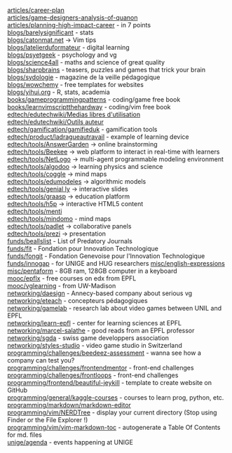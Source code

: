 [articles/career-plan](https://80000hours.org/career-planning/career-plan-template/)<br>
[articles/game-designers-analysis-of-quanon](https://medium.com/curiouserinstitute/a-game-designers-analysis-of-qanon-580972548be5)<br>
[articles/planning-high-impact-career](https://80000hours.org/career-planning/summary/) - in 7 points<br>
[blogs/barelysignificant](https://www.barelysignificant.com/) - stats<br>
[blogs/catonmat.net](https://catonmat.net/archive) -> Vim tips<br>
[blogs/latelierduformateur](https://latelierduformateur.fr/) - digital learning<br>
[blogs/psyetgeek](https://psyetgeek.com/) - psychology and vg<br>
[blogs/science4all](https://www.science4all.org/about/) - maths and science of great quality<br>
[blogs/sharpbrains](https://sharpbrains.com/brainteasers) - teasers, puzzles and games that trick your brain<br>
[blogs/sydologie](http://sydologie.com/) - magazine de la veille pédagogique<br>
[blogs/wowchemy](https://wowchemy.com/hugo-themes/) - free templates for websites<br>
[blogs/yihui.org](https://yihui.org/en/) - R, stats, academia<br>
[books/gameprogrammingpatterns](http://gameprogrammingpatterns.com/contents.html) - coding/game free book<br>
[books/learnvimscriptthehardway](https://learnvimscriptthehardway.stevelosh.com/) - coding/vim free book<br>
[edtech/edutechwiki/Medias libres d'utilisation](https://edutechwiki.unige.ch/fr/M%C3%A9dias_libres_d%27utilisation)<br>
[edtech/edutechwiki/Outils auteur](https://edutechwiki.unige.ch/fr/Cat%C3%A9gorie:Outils_auteur)<br>
[edtech/gamification/gamifieduk](https://www.gamified.uk/ppec-products/the-gamified-uk-full-package/) - gamification tools<br>
[edtech/product/ladragueautravail](https://www.ladragueautravail.ch/) - example of learning device<br>
[edtech/tools/AnswerGarden](https://answergarden.ch/) -> online brainstorming<br>
[edtech/tools/Beekee](https://live.beekee.ch/) -> web platform to interact in real-time with learners<br>
[edtech/tools/NetLogo](http://ccl.northwestern.edu/netlogo/) -> multi-agent programmable modeling environment<br>
[edtech/tools/algodoo](http://www.algodoo.com/what-is-it/) -> learning physics and science<br>
[edtech/tools/coggle](https://coggle.it/) -> mind maps<br>
[edtech/tools/edumodeles](https://www.pedagogie.ac-nice.fr/svt/productions/edumodeles/algo/index.htm) -> algorithmic models<br>
[edtech/tools/genial ly](https://genial.ly/fr/creer/presentations/) -> interactive slides<br>
[edtech/tools/graasp](https://graasp.org/) -> education platform<br>
[edtech/tools/h5p](https://h5p.org/) -> interactive HTML5 content<br>
[edtech/tools/menti](https://www.menti.com/)<br>
[edtech/tools/mindomo](https://www.mindomo.com/fr/) - mind maps<br>
[edtech/tools/padlet](https://padlet.com/) -> collaborative panels<br>
[edtech/tools/prezi](https://prezi.com/) -> presentation<br>
[funds/beallslist](https://beallslist.net/) - List of Predatory Journals<br>
[funds/fit](https://www.fondation-fit.ch/fr/) - Fondation pour Innovation Technologique<br>
[funds/fongit](https://www.fongit.ch/fr/) - Fondation Genevoise pour l'Innovation Technologique<br>
[funds/innogap](https://www.unige.ch/unitec/fr/presentation/fonds-innogap/innogappreuvedeconcept/innogappreuveconcept/) - for UNIGE and HUG researchers
[misc/english-expressions](https://www.laculturegenerale.com/expressions-anglaises-traductions/)<br>
[misc/pentaform](https://www.pentaform.co.uk/) - 8GB ram, 128GB computer in a keyboard<br>
[mooc/epflx](https://www.edx.org/school/epflx) - free courses on edx from EPFL<br>
[mooc/vglearning](https://mediaspace.wisc.edu/channel/Video+Games+and+Learning+MOOC/37038962) - from UW-Madison<br>
[networking/daesign](https://www.daesign.com/) - Annecy-based company about serious vg<br>
[networking/eteach](https://e-teach.ch/) - concepteurs pédagogiques<br>
[networking/gamelab](https://wp.unil.ch/gamelab/) - research lab about video games between UNIL and EPFL<br>
[networking/learn-epfl](https://learn.epfl.ch/about/) - center for learning sciences at EPFL<br>
[networking/marcel-salathe](https://blog.salathe.com/) - good reads from an EPFL professor<br>
[networking/sgda](https://www.sgda.ch/fr/) - swiss game developpers association<br>
[networking/styles-studio](https://styles-studio.com/home/) - video game studio in Switzerland<br>
[programming/challenges/beedeez-assessment](https://github.com/qron/exercice-beedeez) - wanna see how a company can test you?<br>
[programming/challenges/frontendmentor](https://www.frontendmentor.io/) - front-end challenges<br>
[programming/challenges/frontloops](https://frontloops.io/) - front-end challenges<br>
[programming/frontend/beautiful-jeykill](https://github.com/daattali/beautiful-jekyll#readme) - template to create website on GitHub<br>
[programming/general/kaggle-courses](https://www.kaggle.com/learn) - courses to learn prog, python, etc.<br>
[programming/markdown/markdown-editor](https://jbt.github.io/markdown-editor/)<br>
[programming/vim/NERDTree](https://github.com/preservim/nerdtree) - display your current directory (Stop using Finder or the File Explorer !)<br>
[programming/vim/vim-markdown-toc](https://github.com/mzlogin/vim-markdown-toc) - autogenerate a Table Of Contents for md. files<br>
[unige/agenda](https://agenda.unige.ch/) - events happening at UNIGE<br>
